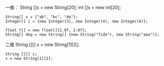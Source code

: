 一维：
    String []s = new String[20];
    int []s = new int[20];

    String[] s = {"ab", "bc", "de"};
    Integer[] i = {new Integer(3), new Integer(4), new Integer(4)};

    float f[] = new float[]{1.0f, 2.0f};
    String[] dog = new String[] {new String("fido"), new String("aaa")};
二维
    String [][] s = new String[1][2];

    String [][] s;
    s = new String[1][2];
